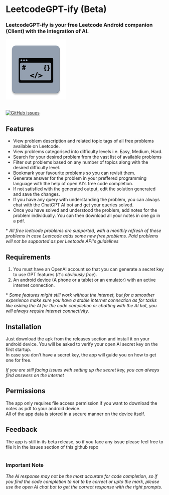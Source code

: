 # LeetcodeGPT-ify (Beta)
### LeetcodeGPT-ify is your free Leetcode Android companion (Client) with the integration of AI.

![Project Logo](ic_launcher.png)

<br> [![GitHub issues](https://img.shields.io/badge/-Found%20a%20Bug%3F-red)](https://github.com/username/repo/issues)

## Features

- View problem description and related topic tags of all free problems available on Leetcode.
- View problems categorised into difficulty levels i.e. Easy, Medium, Hard.
- Search for your desired problem from the vast list of available problems
- Filter out problems based on any number of topics along with the desired difficulty level.
- Bookmark your favourite problems so you can revisit them.
- Generate answer for the problem in your preffered programming language with the help of open AI's free code completion.
- If not satisfied with the generated output, edit the solution generated and save the changes.
- If you have any query with understanding the problem, you can always chat with the ChatGPT AI bot and get your queries solved.
- Once you have solved and understood the problem, add notes for the problem individually. You can then download all your notes in one go in a pdf.


\* *All free leetcode problems are supported, with a monthly refresh of these problems in case Leetcode adds some new free problems. Paid problems will not be supported as per Leetcode API's guidelines*

## Requirements
1. You must have an OpenAI account so that you can generate a secret key to use GPT features (*It's obviously free*).
2. An android device (A phone or a tablet or an emulator) with an active internet connection.

\* *Some features might still work without the internet, but for a smoother experience make sure you have a stable internet connection as for tasks like asking the AI for the code completion or chatting with the AI bot, you will always require internet connectivity.*

## Installation
Just download the apk from the releases section and install it on your android device. You will be asked to verify your open AI secret key on the first startup.
<br> In case you don't have a secret key, the app will guide you on how to get one for free.

*If you are still facing issues with setting up the secret key, you can always find answers on the internet*

## Permissions
The app only requires file access permission if you want to download the notes as pdf to your android device. <br>
All of the app data is stored in a secure manner on the device itself.

## Feedback
The app is still in its beta release, so if you face any issue please feel free to file it in the issues section of this github repo
<br><br>
### Important Note
*The AI response may not be the most accurate for code completion, so if you find the code completion to not to be correct or upto the mark, please use the open AI chat bot to get the correct response with the right prompts.*

